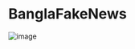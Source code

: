 # BanglaFakeNews


![image](https://user-images.githubusercontent.com/24270121/125068203-0a47cc00-e0d7-11eb-8420-06468e01a4fa.png)

